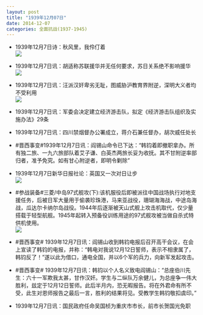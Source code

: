 ```yaml
---
layout: post
title: "1939年12月07日"
date: 2014-12-07
categories: 全面抗战(1937-1945)
---
```


<meta name="referrer" content="no-referrer" />

- 1939年12月7日诗：秋风里，我伶仃着 <br/><img src="https://ww3.sinaimg.cn/large/aca367d8jw1en1irr53llj20b40nzdid.jpg" />

- 1939年12月7日讯：胡适称苏联援华并无任何要求，苏日关系绝不影响援华 <br/><img src="https://ww1.sinaimg.cn/large/aca367d8jw1en1h0s95noj20770bfdgh.jpg" />

- 1939年12月7日讯：汪派汉奸卑劣无耻，图威胁沪教育界附逆，深明大义者均不受利用 <br/><img src="https://ww2.sinaimg.cn/large/aca367d8jw1en1fa3kdq1j20610brt9t.jpg" />

- 1939年12月7日讯：军委会决定建立经济游击队，拟定《经济游击队组织及实施办法》29条 

- 1939年12月7日讯：四川禁烟督办公署成立，蒋介石兼任督办，胡次威任处长 

- #晋西事变#1939年12月7日讯：阎锡山命令已下达：“韩钧着即撤职拿办。所有独二旅、一九六旅部队着艾子谦、白英杰两旅长妥为收抚。其不甘附逆率部归者，准予免究。如有甘心附逆者，即明令剿除” 

- 1939年12月7日新华日报社论：英国又一次对日让步 <br/><img src="https://ww4.sinaimg.cn/large/aca367d8jw1en0xyfpnzoj211g0i1n3o.jpg" />

- #参战装备#三菱/中岛97式舰攻(下):该机服役后即被派往中国战场执行对地支援任务，后被日军大量用于偷袭珍珠港，马来亚战役，珊瑚海海战，中途岛海战，瓜达尔卡纳尔岛战役。1944年后逐渐被天山式舰上攻击机取代，仅少量搭载于轻型航舰。1945年起转入预备役训练用途的97式舰攻被当做自杀式特供机使用。 <br/><img src="https://ww1.sinaimg.cn/large/aca367d8jw1en0vyu1iz2j20dw0mljtz.jpg" />

- #晋西事变# 1939年12月7日讯：阎锡山收到韩钧电报后召开高干会议，在会上宣读了韩钧的电报，并称：“韩电对我说12月12日誓师，表示不相隶属了，韩钧反了！”遂以此为借口，通电全国，并以6个军的兵力，向新军发起攻击。 

- #晋西事变# 1939年12月7日讯：韩钧以个人名义致电阎锡山：“总座伯川先生：六十一军欺我太甚，甘作汉奸。学生与二纵队万余健儿，为总座争一伟大胜利，兹定于12月12日誓师。此后半月内，恐无暇报告。将在外君命有所不受，此生对恩师报告之最后一言，胜利的结果将见。受教学生韩钧敬扣虞印。” 

- 1939年12月7日讯：国民政府任命吴国桢为重庆市市长，前市长贺国光免职 

